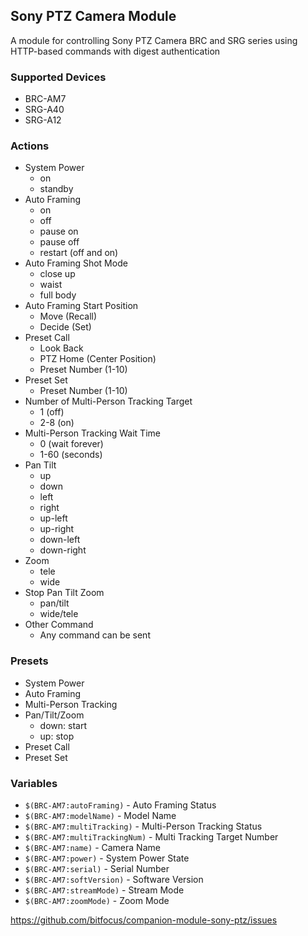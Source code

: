 ## Sony PTZ Camera Module

A module for controlling Sony PTZ Camera BRC and SRG series using HTTP-based commands with digest authentication

### Supported Devices

- BRC-AM7
- SRG-A40
- SRG-A12

### Actions

- System Power
  - on
  - standby
- Auto Framing
  - on
  - off
  - pause on
  - pause off
  - restart (off and on)
- Auto Framing Shot Mode
  - close up
  - waist
  - full body
- Auto Framing Start Position
  - Move (Recall)
  - Decide (Set)
- Preset Call
  - Look Back
  - PTZ Home (Center Position)
  - Preset Number (1-10)
- Preset Set
  - Preset Number (1-10)
- Number of Multi-Person Tracking Target
  - 1 (off)
  - 2-8 (on)
- Multi-Person Tracking Wait Time
  - 0 (wait forever)
  - 1-60 (seconds)
- Pan Tilt
  - up
  - down
  - left
  - right
  - up-left
  - up-right
  - down-left
  - down-right
- Zoom
  - tele
  - wide
- Stop Pan Tilt Zoom
  - pan/tilt
  - wide/tele
- Other Command
  - Any command can be sent

### Presets

- System Power
- Auto Framing
- Multi-Person Tracking
- Pan/Tilt/Zoom
  - down: start
  - up: stop
- Preset Call
- Preset Set

### Variables

- `$(BRC-AM7:autoFraming)` - Auto Framing Status
- `$(BRC-AM7:modelName)` - Model Name
- `$(BRC-AM7:multiTracking)` - Multi-Person Tracking Status
- `$(BRC-AM7:multiTrackingNum)` - Multi Tracking Target Number
- `$(BRC-AM7:name)` - Camera Name
- `$(BRC-AM7:power)` - System Power State
- `$(BRC-AM7:serial)` - Serial Number
- `$(BRC-AM7:softVersion)` - Software Version
- `$(BRC-AM7:streamMode)` - Stream Mode
- `$(BRC-AM7:zoomMode)` - Zoom Mode

https://github.com/bitfocus/companion-module-sony-ptz/issues

